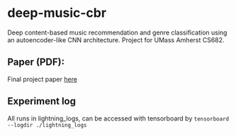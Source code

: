 # deep-music-cbr
Deep content-based music recommendation and genre classification using an autoencoder-like CNN architecture. Project for UMass Amherst CS682.

## Paper (PDF):
Final project paper [here](./CS_682_Project.pdf)

## Experiment log
All runs in lightning_logs, can be accessed with tensorboard by `tensorboard --logdir ./lightning_logs`
